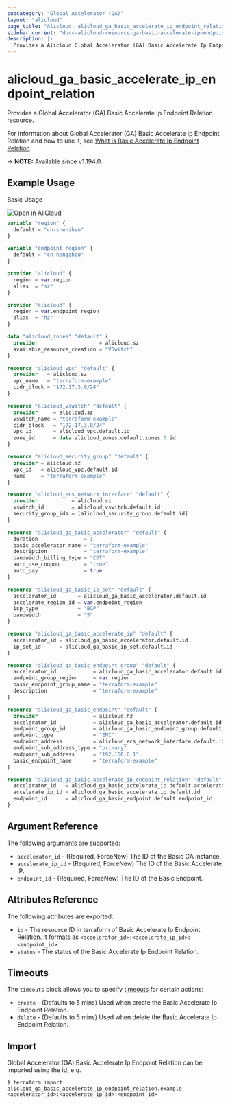 ```yaml
---
subcategory: "Global Accelerator (GA)"
layout: "alicloud"
page_title: "Alicloud: alicloud_ga_basic_accelerate_ip_endpoint_relation"
sidebar_current: "docs-alicloud-resource-ga-basic-accelerate-ip-endpoint-relation"
description: |-
  Provides a Alicloud Global Accelerator (GA) Basic Accelerate Ip Endpoint Relation resource.
---
```


# alicloud_ga_basic_accelerate_ip_endpoint_relation

Provides a Global Accelerator (GA) Basic Accelerate Ip Endpoint Relation resource.

For information about Global Accelerator (GA) Basic Accelerate Ip Endpoint Relation and how to use it, see [What is Basic Accelerate Ip Endpoint Relation](https://www.alibabacloud.com/help/en/global-accelerator/latest/api-ga-2019-11-20-createbasicaccelerateipendpointrelation).

-> **NOTE:** Available since v1.194.0.

## Example Usage

Basic Usage

<div style="display: block;margin-bottom: 40px;"><div class="oics-button" style="float: right;position: absolute;margin-bottom: 10px;">
  <a href="https://api.aliyun.com/terraform?resource=alicloud_ga_basic_accelerate_ip_endpoint_relation&exampleId=0cf2c574-ffe0-b728-603f-7a4558b608ec3d0b96a2&activeTab=example&spm=docs.r.ga_basic_accelerate_ip_endpoint_relation.0.0cf2c574ff&intl_lang=EN_US" target="_blank">
    <img alt="Open in AliCloud" src="https://img.alicdn.com/imgextra/i1/O1CN01hjjqXv1uYUlY56FyX_!!6000000006049-55-tps-254-36.svg" style="max-height: 44px; max-width: 100%;">
  </a>
</div></div>

```terraform
variable "region" {
  default = "cn-shenzhen"
}

variable "endpoint_region" {
  default = "cn-hangzhou"
}

provider "alicloud" {
  region = var.region
  alias  = "sz"
}

provider "alicloud" {
  region = var.endpoint_region
  alias  = "hz"
}

data "alicloud_zones" "default" {
  provider                    = alicloud.sz
  available_resource_creation = "VSwitch"
}

resource "alicloud_vpc" "default" {
  provider   = alicloud.sz
  vpc_name   = "terraform-example"
  cidr_block = "172.17.3.0/24"
}

resource "alicloud_vswitch" "default" {
  provider     = alicloud.sz
  vswitch_name = "terraform-example"
  cidr_block   = "172.17.3.0/24"
  vpc_id       = alicloud_vpc.default.id
  zone_id      = data.alicloud_zones.default.zones.0.id
}

resource "alicloud_security_group" "default" {
  provider = alicloud.sz
  vpc_id   = alicloud_vpc.default.id
  name     = "terraform-example"
}

resource "alicloud_ecs_network_interface" "default" {
  provider           = alicloud.sz
  vswitch_id         = alicloud_vswitch.default.id
  security_group_ids = [alicloud_security_group.default.id]
}

resource "alicloud_ga_basic_accelerator" "default" {
  duration               = 1
  basic_accelerator_name = "terraform-example"
  description            = "terraform-example"
  bandwidth_billing_type = "CDT"
  auto_use_coupon        = "true"
  auto_pay               = true
}

resource "alicloud_ga_basic_ip_set" "default" {
  accelerator_id       = alicloud_ga_basic_accelerator.default.id
  accelerate_region_id = var.endpoint_region
  isp_type             = "BGP"
  bandwidth            = "5"
}

resource "alicloud_ga_basic_accelerate_ip" "default" {
  accelerator_id = alicloud_ga_basic_accelerator.default.id
  ip_set_id      = alicloud_ga_basic_ip_set.default.id
}

resource "alicloud_ga_basic_endpoint_group" "default" {
  accelerator_id            = alicloud_ga_basic_accelerator.default.id
  endpoint_group_region     = var.region
  basic_endpoint_group_name = "terraform-example"
  description               = "terraform-example"
}

resource "alicloud_ga_basic_endpoint" "default" {
  provider                  = alicloud.hz
  accelerator_id            = alicloud_ga_basic_accelerator.default.id
  endpoint_group_id         = alicloud_ga_basic_endpoint_group.default.id
  endpoint_type             = "ENI"
  endpoint_address          = alicloud_ecs_network_interface.default.id
  endpoint_sub_address_type = "primary"
  endpoint_sub_address      = "192.168.0.1"
  basic_endpoint_name       = "terraform-example"
}

resource "alicloud_ga_basic_accelerate_ip_endpoint_relation" "default" {
  accelerator_id   = alicloud_ga_basic_accelerate_ip.default.accelerator_id
  accelerate_ip_id = alicloud_ga_basic_accelerate_ip.default.id
  endpoint_id      = alicloud_ga_basic_endpoint.default.endpoint_id
}
```

## Argument Reference

The following arguments are supported:

* `accelerator_id` - (Required, ForceNew) The ID of the Basic GA instance.
* `accelerate_ip_id` - (Required, ForceNew) The ID of the Basic Accelerate IP.
* `endpoint_id` - (Required, ForceNew) The ID of the Basic Endpoint.

## Attributes Reference

The following attributes are exported:

* `id` - The resource ID in terraform of Basic Accelerate Ip Endpoint Relation. It formats as `<accelerator_id>:<accelerate_ip_id>:<endpoint_id>`.
* `status` - The status of the Basic Accelerate Ip Endpoint Relation.

## Timeouts

The `timeouts` block allows you to specify [timeouts](https://www.terraform.io/docs/configuration-0-11/resources.html#timeouts) for certain actions:

* `create` - (Defaults to 5 mins) Used when create the Basic Accelerate Ip Endpoint Relation.
* `delete` - (Defaults to 5 mins) Used when delete the Basic Accelerate Ip Endpoint Relation.

## Import

Global Accelerator (GA) Basic Accelerate Ip Endpoint Relation can be imported using the id, e.g.

```shell
$ terraform import alicloud_ga_basic_accelerate_ip_endpoint_relation.example <accelerator_id>:<accelerate_ip_id>:<endpoint_id>
```
